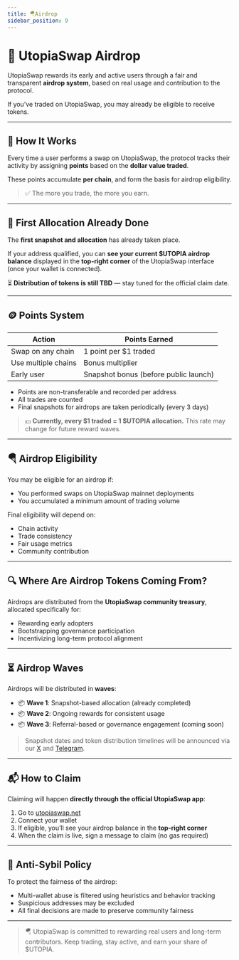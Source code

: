 ```yaml
---
title: 🪂Airdrop
sidebar_position: 9
---
```


# 🎁 UtopiaSwap Airdrop

UtopiaSwap rewards its early and active users through a fair and transparent **airdrop system**, based on real usage and contribution to the protocol.

If you’ve traded on UtopiaSwap, you may already be eligible to receive tokens.

---

## 🧠 How It Works

Every time a user performs a swap on UtopiaSwap, the protocol tracks their activity by assigning **points** based on the **dollar value traded**.

These points accumulate **per chain**, and form the basis for airdrop eligibility.

> ✅ The more you trade, the more you earn.

---

## 🚨 First Allocation Already Done

The **first snapshot and allocation** has already taken place.

If your address qualified, you can **see your current $UTOPIA airdrop balance** displayed in the **top-right corner** of the UtopiaSwap interface (once your wallet is connected).

⏳ **Distribution of tokens is still TBD** — stay tuned for the official claim date.

---

## 🪙 Points System

| Action              | Points Earned                             |
|---------------------|-------------------------------------------|
| Swap on any chain   | 1 point per $1 traded                     |
| Use multiple chains | Bonus multiplier                          |
| Early user          | Snapshot bonus (before public launch)     |

- Points are non-transferable and recorded per address
- All trades are counted
- Final snapshots for airdrops are taken periodically (every 3 days)

> 💵 **Currently, every $1 traded = 1 $UTOPIA allocation.** This rate may change for future reward waves.

---

## 🪂 Airdrop Eligibility

You may be eligible for an airdrop if:

- You performed swaps on UtopiaSwap mainnet deployments
- You accumulated a minimum amount of trading volume

Final eligibility will depend on:

- Chain activity
- Trade consistency
- Fair usage metrics
- Community contribution

---

## 🔍 Where Are Airdrop Tokens Coming From?

Airdrops are distributed from the **UtopiaSwap community treasury**, allocated specifically for:

- Rewarding early adopters
- Bootstrapping governance participation
- Incentivizing long-term protocol alignment

---

## ⏳ Airdrop Waves

Airdrops will be distributed in **waves**:

- 📦 **Wave 1**: Snapshot-based allocation (already completed)
- 📦 **Wave 2**: Ongoing rewards for consistent usage
- 📦 **Wave 3**: Referral-based or governance engagement (coming soon)

> Snapshot dates and token distribution timelines will be announced via our [X](https://x.com/UtopiaSwap) and [Telegram](https://t.me/utopiaswap).

---

## 📬 How to Claim

Claiming will happen **directly through the official UtopiaSwap app**:

1. Go to [utopiaswap.net](https://utopiaswap.net)
2. Connect your wallet
3. If eligible, you’ll see your airdrop balance in the **top-right corner**
4. When the claim is live, sign a message to claim (no gas required)

---

## 🧼 Anti-Sybil Policy

To protect the fairness of the airdrop:

- Multi-wallet abuse is filtered using heuristics and behavior tracking
- Suspicious addresses may be excluded
- All final decisions are made to preserve community fairness

---

> 🪂 UtopiaSwap is committed to rewarding real users and long-term contributors. Keep trading, stay active, and earn your share of $UTOPIA.
